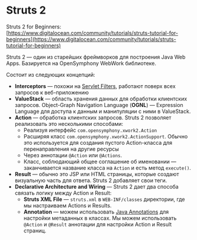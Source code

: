 # Struts 2

Struts 2 for Beginners: [https://www.digitalocean.com/community/tutorials/struts-tutorial-for-beginners](https://www.digitalocean.com/community/tutorials/struts-tutorial-for-beginners)

Struts 2 — один из старейших фреймворков для построения Java Web Apps. Базируется на OpenSymphony WebWork библиотеке.

Состоит из следующих концепций:

* **Interceptors** — похожи на [Servlet Filters](https://www.digitalocean.com/community/tutorials/java-servlet-filter-example-tutorial), работают поверх всех запросов к веб-приложению
* **ValueStack** — область хранения данных для обработки клиентских запросов. Object-Graph Navigation Language (**OGNL**) — Expression Language для доступа к данным и манипуляции с ними в ValueStack.
* **Action** — обработка клиентских запросов. Struts 2 позволяет реализовать это несколькими способами:
  * Реализуя интерфейс `com.opensymphony.xwork2.Action`
  * Расширяя класс `com.opensymphony.xwork2.ActionSupport`. Обычно это используется для создания пустого Action-класса для перенаправления на другие ресурсы
  * Через аннотации `@Action` или `@Actions`.
  * Класс, соблюдающий общее соглашение об именовании — заканчивается название класса на `Action` и есть метод `execute()`.
* **Result** — обычно это JSP или HTML страницы, которые создают визуальную часть для ответа. Struts 2 добавляет свои теги.
* **Declarative Architecture and Wiring** — Struts 2 дает два способа связать логику между Action и Result:
  * **Struts XML File** — `struts.xml` в `WEB-INF/classes` директории, где мы настраиваем Actions и Results.
  * **Annotation** — можем использовать [Java Annotations](https://www.digitalocean.com/community/tutorials/java-annotations) для настройки метаданных в классах. Мы можем использовать `@Action` и `@Result` аннотации для настройки Action и Result страниц.


